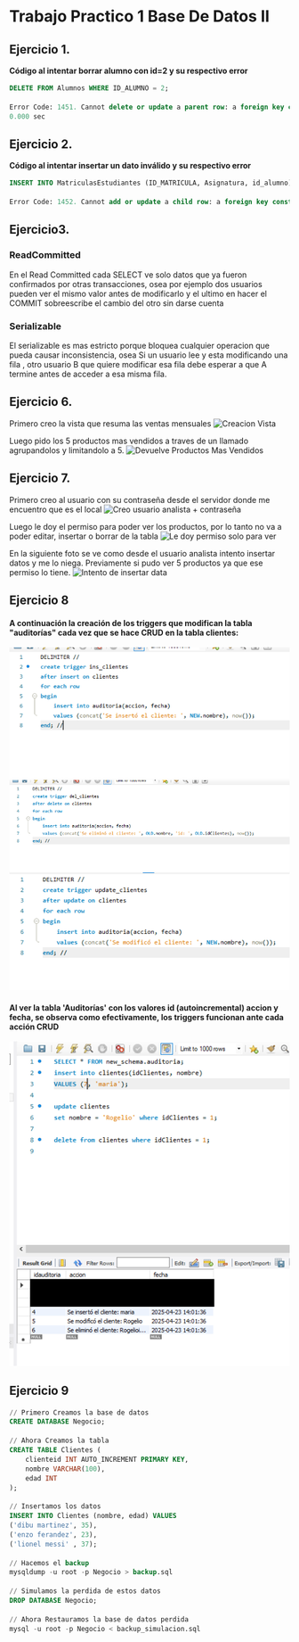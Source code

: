 # Trabajo Practico 1 Base De Datos II

## Ejercicio 1.
**Código al intentar borrar alumno con id=2 y su respectivo error**

```sql
DELETE FROM Alumnos WHERE ID_ALUMNO = 2;

Error Code: 1451. Cannot delete or update a parent row: a foreign key constraint fails (bd2tp1.matriculas, CONSTRAINT matriculas_ibfk_1 FOREIGN KEY (id_alumno) REFERENCES alumnos (ID_ALUMNO) ON DELETE RESTRICT)
0.000 sec
```

## Ejercicio 2.

**Código al intentar insertar un dato inválido y su respectivo error**

```sql
INSERT INTO MatriculasEstudiantes (ID_MATRICULA, Asignatura, id_alumno) VALUES (1, 'Matemáticas', 999);

Error Code: 1452. Cannot add or update a child row: a foreign key constraint fails (bd2tp1.matriculasestudiantes)
```

## Ejercicio3.
### ReadCommitted
En el Read Committed cada SELECT ve solo datos que ya fueron confirmados por otras transacciones, osea por ejemplo dos usuarios pueden ver el mismo valor antes de modificarlo y el ultimo en hacer el COMMIT sobreescribe el cambio del otro sin darse cuenta


### Serializable
El serializable es mas estricto porque bloquea cualquier operacion que pueda causar inconsistencia, osea  Si un usuario lee y esta modificando una fila , otro usuario B que quiere modificar esa fila debe esperar a que A termine  antes de acceder a esa misma fila.



## Ejercicio 6.
Primero creo la vista que resuma las ventas mensuales
![Creacion Vista](https://github.com/user-attachments/assets/2ec76833-79f8-4f41-a0e8-55d56bfbf72a)

Luego pido los 5 productos mas vendidos a traves de un llamado agrupandolos y limitandolo a 5.
![Devuelve Productos Mas Vendidos](https://github.com/user-attachments/assets/40a4ebf4-2a76-4546-a9ee-db9e09f8cebe)

## Ejercicio 7.
Primero creo al usuario con su contraseña desde el servidor donde me encuentro que es el local
![Creo usuario analista + contraseña](https://github.com/user-attachments/assets/70ad48fe-7c84-474d-9c64-1fe833fb587d)

Luego le doy el permiso para poder ver los productos, por lo tanto no va a poder editar, insertar o borrar de la tabla
![Le doy permiso solo para ver](https://github.com/user-attachments/assets/1cfc8ce8-fd6f-4e3a-9118-0b05dfc71232)

En la siguiente foto se ve como desde el usuario analista intento insertar datos y me lo niega. Previamente si pudo ver 5 productos ya que ese permiso lo tiene.
![Intento de insertar data](https://github.com/user-attachments/assets/db842568-60c3-4731-82bb-93ac1cf85a0a)


## Ejercicio 8
#### A continuación la creación de los triggers que modifican la tabla "auditorías" cada vez que se hace CRUD en la tabla clientes:
![Insert](https://raw.githubusercontent.com/Marianoromero8/BaseDeDatosII/refs/heads/main/Trabajo%20Practico%201/Ejercicio8-A.png)
![Eliminar](https://raw.githubusercontent.com/Marianoromero8/BaseDeDatosII/refs/heads/main/Trabajo%20Practico%201/Ejercicio8-B.png)
![Actualizar](https://raw.githubusercontent.com/Marianoromero8/BaseDeDatosII/refs/heads/main/Trabajo%20Practico%201/Ejercicio8-C.png)
#### Al ver la tabla 'Auditorías' con los valores id (autoincremental) accion y fecha, se observa como efectivamente, los triggers funcionan ante cada acción CRUD
![crud](https://raw.githubusercontent.com/Marianoromero8/BaseDeDatosII/refs/heads/main/Trabajo%20Practico%201/Ejercicio8-D.png)

## Ejercicio 9

```sql
// Primero Creamos la base de datos
CREATE DATABASE Negocio;

// Ahora Creamos la tabla
CREATE TABLE Clientes (
    clienteid INT AUTO_INCREMENT PRIMARY KEY,
    nombre VARCHAR(100),
    edad INT
);

// Insertamos los datos
INSERT INTO Clientes (nombre, edad) VALUES
('dibu martinez', 35),
('enzo ferandez', 23),
('lionel messi' , 37);

// Hacemos el backup
mysqldump -u root -p Negocio > backup.sql

// Simulamos la perdida de estos datos
DROP DATABASE Negocio;

// Ahora Restauramos la base de datos perdida
mysql -u root -p Negocio < backup_simulacion.sql
```
